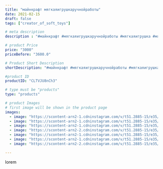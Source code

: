 ```yaml
---
title: "майнкрафт мягкаяигрушкаручнойработы"
date: 2021-02-15
draft: false
tags: ["creator_of_soft_toys"]

# meta description
description : "#майнкрафт #мягкаяигрушкаручнойработы #мягкаяигрушка #мягкиймайнкрафт #мягкийкрипер #крипер #криперы #криперэндэра #евгенбро #евгенброотмайнкрафт #майнкрафтМа #"

# product Price
price: "3000"
priceBefore: "3600.0"

# Product Short Description
shortDescription: "#майнкрафт #мягкаяигрушкаручнойработы #мягкаяигрушка #мягкиймайнкрафт #мягкийкрипер #крипер #криперы #криперэндэра #евгенбро #евгенброотмайнкрафт #майнкрафтМа #майнкрафтЕвген #майнкрафтпаук #майнкрафт #"

#product ID
productID: "CLTVJU8nCh3"

# type must be "products"
type: "products"

# product Images
# first image will be shown in the product page
images:
  - image: "https://scontent-arn2-1.cdninstagram.com/v/t51.2885-15/e35/149775673_784546605477649_2882197936734492995_n.jpg?tp=1&_nc_ht=scontent-arn2-1.cdninstagram.com&_nc_cat=101&_nc_ohc=lndORoaVy_QAX8Ky5oK&ccb=7-4&oh=bd3750c9cb4b7fdeb62d178bd2e25f3d&oe=6082DB50&_nc_sid=83d603&ig_cache_key=MjUwOTQ0MjQxMzIzMzk5OTg1OQ%3D%3D.2-ccb7-4"
  - image: "https://scontent-arn2-1.cdninstagram.com/v/t51.2885-15/e35/150268476_2816568935273221_4452930809615920269_n.jpg?tp=1&_nc_ht=scontent-arn2-1.cdninstagram.com&_nc_cat=101&_nc_ohc=2E3XSE1j_QUAX8ZZt_6&ccb=7-4&oh=3ca80501560ea2d0a892a8ef3482f46e&oe=60847AEB&_nc_sid=83d603&ig_cache_key=MjUwOTQ0MjQxMzIwMDQxMjE3NA%3D%3D.2-ccb7-4"
  - image: "https://scontent-arn2-1.cdninstagram.com/v/t51.2885-15/e35/150432153_201319681783403_4362971047548609949_n.jpg?tp=1&_nc_ht=scontent-arn2-1.cdninstagram.com&_nc_cat=111&_nc_ohc=eXtNKHgkwWEAX-jl0oL&ccb=7-4&oh=d22cc62822fe4970916444dd6e116f5a&oe=60863338&_nc_sid=83d603&ig_cache_key=MjUwOTQ0MjQxMzIxNzIwMDEwMw%3D%3D.2-ccb7-4"
  - image: "https://scontent-arn2-2.cdninstagram.com/v/t51.2885-15/e35/150184036_135273105046532_4721091011560780277_n.jpg?tp=1&_nc_ht=scontent-arn2-2.cdninstagram.com&_nc_cat=108&_nc_ohc=nD-pUab74YwAX-XOBNH&ccb=7-4&oh=c04ea9609b29ba0bd64485a0e6ae7e85&oe=6082B9D7&_nc_sid=83d603&ig_cache_key=MjUwOTQ0MjQxMzIzNDE3MTExMA%3D%3D.2-ccb7-4"
  - image: "https://scontent-arn2-1.cdninstagram.com/v/t51.2885-15/e35/150009415_120006236697974_9211676405476787371_n.jpg?tp=1&_nc_ht=scontent-arn2-1.cdninstagram.com&_nc_cat=102&_nc_ohc=XVw6_z_Lm24AX8_ewxg&ccb=7-4&oh=0095529c73731fdbfb308014d87b2b66&oe=6083969E&_nc_sid=83d603&ig_cache_key=MjUwOTQ0MjQxMzMxNzk3MjQwMQ%3D%3D.2-ccb7-4"
  - image: "https://scontent-arn2-1.cdninstagram.com/v/t51.2885-15/e35/149670423_515301893119382_4138770662672840851_n.jpg?tp=1&_nc_ht=scontent-arn2-1.cdninstagram.com&_nc_cat=102&_nc_ohc=rM_5jYIjurkAX8_TLbm&ccb=7-4&oh=105505c8947b6afef4a63e89b8ad405e&oe=60828200&_nc_sid=83d603&ig_cache_key=MjUwOTQ0MjQxMzIyNTYwNDAzNA%3D%3D.2-ccb7-4"
  - image: "https://scontent-arn2-2.cdninstagram.com/v/t51.2885-15/e35/150896492_711873919519388_8621772651924628986_n.jpg?tp=1&_nc_ht=scontent-arn2-2.cdninstagram.com&_nc_cat=108&_nc_ohc=QwYONTYoytQAX_C_hAt&ccb=7-4&oh=cd86e9b291aaf24a82639fd0dfabeeab&oe=60846FD0&_nc_sid=83d603&ig_cache_key=MjUwOTQ0MjQxMzM1MTYwMTEzNQ%3D%3D.2-ccb7-4"

---
```

lorem
